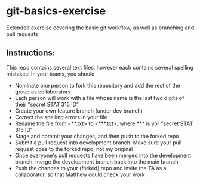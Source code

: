 # git-basics-exercise
Extended exercise covering the basic git workflow, as well as branching and pull requests  
## Instructions:  
This repo contains several text files, however each contains several spelling mistakes! 
In your teams, you should
* Nominate one person to fork this repository and add the rest of the group as collaborators
* Each person will work with a file whose name is the last two digits of their "secret STAT 315 ID"
* Create your own feature branch (under dev branch)
* Correct the spelling errors in your file
* Rename the file from \<\*\*.txt> to \<\*\*\*.txt>, where *** is yor "secret STAT 315 ID"
* Stage and commit your changes, and then push to the forked repo
* Submit a pull request into development branch. Make sure your pull request goes to the forked repo, not my original
* Once everyone's pull requests have been merged into the development branch, merge the development branch back into the main branch
* Push the changes to your (forked) repo and invite the TA as a collaborator, so that Matthew could check your work
